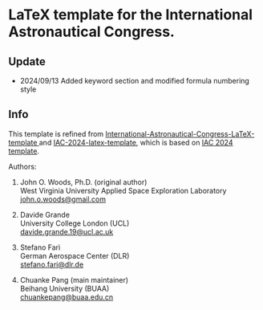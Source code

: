 # LaTeX template for the International Astronautical Congress.

## Update
- 2024/09/13 Added keyword section and modified formula numbering style

## Info
This template is refined from [International-Astronautical-Congress-LaTeX-template
](https://github.com/dave-ai/International-Astronautical-Congress-LaTeX-template) and [IAC-2024-latex-template](https://github.com/alopezrivera/IAC-2024-latex-template), which is based on [IAC 2024 template](https://www.iafastro.org/assets/files/events/iac/2024/IAC%202024%20Manuscript_Template.doc).

Authors: 
1) John O. Woods, Ph.D. (original author)  
   West Virginia University Applied Space Exploration Laboratory  
   john.o.woods@gmail.com  

2) Davide Grande  
   University College London (UCL)  
   davide.grande.19@ucl.ac.uk  

3. Stefano Farì  
   German Aerospace Center (DLR)  
   stefano.fari@dlr.de

5. Chuanke Pang (main maintainer)  
   Beihang University (BUAA)  
   chuankepang@buaa.edu.cn
